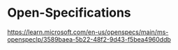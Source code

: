 # Open-Specifications
https://learn.microsoft.com/en-us/openspecs/main/ms-openspeclp/3589baea-5b22-48f2-9d43-f5bea4960ddb
